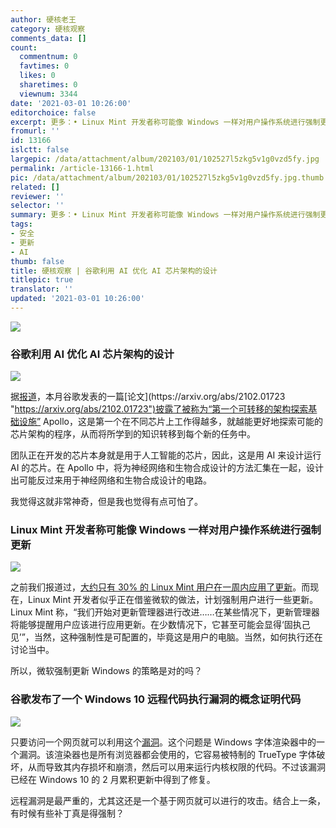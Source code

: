 ```yaml
---
author: 硬核老王
category: 硬核观察
comments_data: []
count:
  commentnum: 0
  favtimes: 0
  likes: 0
  sharetimes: 0
  viewnum: 3344
date: '2021-03-01 10:26:00'
editorchoice: false
excerpt: 更多：• Linux Mint 开发者称可能像 Windows 一样对用户操作系统进行强制更新 • 谷歌发布了一个 Windows 10 远程代码执行漏洞的概念证明代码
fromurl: ''
id: 13166
islctt: false
largepic: /data/attachment/album/202103/01/102527l5zkg5v1g0vzd5fy.jpg
permalink: /article-13166-1.html
pic: /data/attachment/album/202103/01/102527l5zkg5v1g0vzd5fy.jpg.thumb.jpg
related: []
reviewer: ''
selector: ''
summary: 更多：• Linux Mint 开发者称可能像 Windows 一样对用户操作系统进行强制更新 • 谷歌发布了一个 Windows 10 远程代码执行漏洞的概念证明代码
tags:
- 安全
- 更新
- AI
thumb: false
title: 硬核观察 | 谷歌利用 AI 优化 AI 芯片架构的设计
titlepic: true
translator: ''
updated: '2021-03-01 10:26:00'
---
```


![](/data/attachment/album/202103/01/102527l5zkg5v1g0vzd5fy.jpg)


### 谷歌利用 AI 优化 AI 芯片架构的设计


![](/data/attachment/album/202103/01/102543z0dwzhgwnclhwjnd.jpg)


据[报道](https://www.zdnet.com/article/googles-deep-learning-finds-a-critical-path-in-ai-chips/ "https://www.zdnet.com/article/googles-deep-learning-finds-a-critical-path-in-ai-chips/")，本月谷歌发表的一篇[论文](https://arxiv.org/abs/2102.01723 "https://arxiv.org/abs/2102.01723")披露了被称为“第一个可转移的架构探索基础设施” Apollo，这是第一个在不同芯片上工作得越多，就越能更好地探索可能的芯片架构的程序，从而将所学到的知识转移到每个新的任务中。


团队正在开发的芯片本身就是用于人工智能的芯片，因此，这是用 AI 来设计运行 AI 的芯片。在 Apollo 中，将为神经网络和生物合成设计的方法汇集在一起，设计出可能反过来用于神经网络和生物合成设计的电路。


我觉得这就非常神奇，但是我也觉得有点可怕了。


### Linux Mint 开发者称可能像 Windows 一样对用户操作系统进行强制更新


![](/data/attachment/album/202103/01/102605o8vg51vih18viw16.jpg)


之前我们报道过，[大约只有 30% 的 Linux Mint 用户在一周内应用了更新](/article-13141-1.html "/article-13141-1.html")。而现在，Linux Mint 开发者似乎正在借鉴微软的做法，计划强制用户进行一些更新。Linux Mint 称，“我们开始对更新管理器进行改进……在某些情况下，更新管理器将能够提醒用户应该进行应用更新。在少数情况下，它甚至可能会显得‘固执己见’”，当然，这种强制性是可配置的，毕竟这是用户的电脑。当然，如何执行还在讨论当中。


所以，微软强制更新 Windows 的策略是对的吗？


### 谷歌发布了一个 Windows 10 远程代码执行漏洞的概念证明代码


![](/data/attachment/album/202103/01/102618dhypa4u5u7rup4r2.jpg)


只要访问一个网页就可以利用这个[漏洞](https://bugs.chromium.org/p/project-zero/issues/detail?id=2123 "https://bugs.chromium.org/p/project-zero/issues/detail?id=2123")。这个问题是 Windows 字体渲染器中的一个漏洞。该渲染器也是所有浏览器都会使用的，它容易被特制的 TrueType 字体破坏，从而导致其内存损坏和崩溃，然后可以用来运行内核权限的代码。不过该漏洞已经在 Windows 10 的 2 月累积更新中得到了修复。


远程漏洞是最严重的，尤其这还是一个基于网页就可以进行的攻击。结合上一条，有时候有些补丁真是得强制？